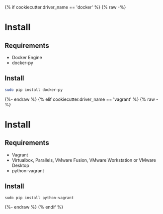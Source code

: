{% if cookiecutter.driver_name == 'docker' %}
{% raw -%}
# Install

## Requirements

* Docker Engine
* docker-py

## Install

```bash
sudo pip install docker-py
```
{%- endraw %}
{% elif cookiecutter.driver_name == 'vagrant' %}
{% raw -%}
# Install

## Requirements

* Vagrant
* Virtualbox, Parallels, VMware Fusion, VMware Workstation or VMware Desktop
* python-vagrant

## Install

```
sudo pip install python-vagrant
```
{%- endraw %}
{% endif %}
